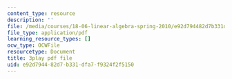```yaml
---
content_type: resource
description: ''
file: /media/courses/18-06-linear-algebra-spring-2010/e92d794482d7b331dfa7f9324f2f5150_UCc9q_cAhho.pdf
file_type: application/pdf
learning_resource_types: []
ocw_type: OCWFile
resourcetype: Document
title: 3play pdf file
uid: e92d7944-82d7-b331-dfa7-f9324f2f5150
---
```

